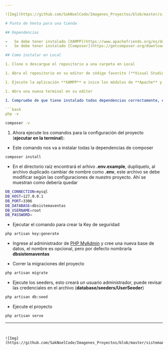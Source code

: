 ```yaml
---

![Img](https://github.com/SakNoelCode/Imagenes_Proyectos/blob/master/sistemaAbarrotePanel.png)

# Punto de Venta para una tienda

## Dependencias

-   Se debe tener instalado [XAMPP](https://www.apachefriends.org/es/download.html "XAMPP") (versión **PHP** **8.1** o superior)
-   Se debe tener instalado [Composer](https://getcomposer.org/download/ "Composer")

## Como instalar en Local

1. Clone o descargue el repositorio a una carpeta en Local

1. Abra el repositorio en su editor de código favorito (**Visual Studio Code**)

1. Ejecute la aplicación **XAMPP** e inice los módulos de **Apache** y **MySQL**

1. Abra una nueva terminal en su editor

1. Compruebe de que tiene instalado todas dependencias correctamente, ejecute los siguientes comandos: **(Ambos comandos deberán ejecutarse correctamente - ejecutar en la terminal)**

```bash
php -v
```

```bash
composer -v
```

1. Ahora ejecute los comandos para la configuración del proyecto (**ejecutar en la terminal**):

-   Este comando nos va a instalar todas la dependencias de composer

```bash
composer install
```

-   En el directorio raíz encontrará el arhivo **.env.example**, dupliquelo, al archivo duplicado cambiar de nombre como **.env**, este archivo se debe modificar según las configuraciones de nuestro proyecto. Ahí se muestran como debería quedar

```bash
DB_CONNECTION=mysql
DB_HOST=127.0.0.1
DB_PORT=3306
DB_DATABASE=dbsistemaventas
DB_USERNAME=root
DB_PASSWORD=
```

-   Ejecutar el comando para crear la Key de seguridad

```bash
php artisan key:generate
```

-   Ingrese al administrador de [PHP MyAdmin](http://localhost/phpmyadmin/) y cree una nueva base de datos, el nombre es opcional, pero por defecto nombrarla **dbsistemaventas**

-   Correr la migraciones del proyecto

```bash
php artisan migrate
```

-   Ejecute los seeders, esto creará un usuario administrador, puede revisar las credenciales en el archivo (**database/seeders/UserSeeder**)

```bash
php artisan db:seed
```

-   Ejecute el proyecto

```bash
php artisan serve
```

---
```


![Img](https://github.com/SakNoelCode/Imagenes_Proyectos/blob/master/sistemaAbarrotecategory.png)
